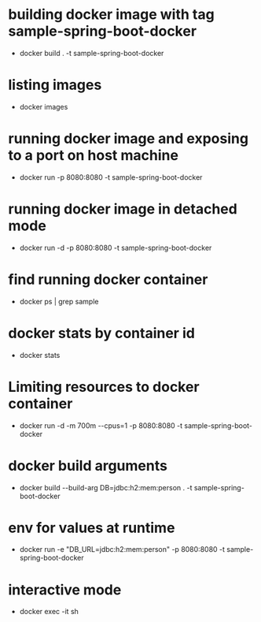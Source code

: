 #

# building docker image with tag sample-spring-boot-docker
* docker build . -t sample-spring-boot-docker

# listing images
* docker images

# running docker image  and exposing to a port on host machine
* docker run -p 8080:8080 -t sample-spring-boot-docker

# running docker image in detached mode
* docker run -d -p 8080:8080 -t sample-spring-boot-docker

# find running docker container
* docker ps | grep sample

# docker stats by container id
* docker stats <container id>

# Limiting resources to docker container
* docker run -d -m 700m --cpus=1 -p 8080:8080 -t sample-spring-boot-docker

# docker build arguments
* docker build --build-arg DB=jdbc:h2:mem:person . -t sample-spring-boot-docker

# env for values at runtime
* docker run -e "DB_URL=jdbc:h2:mem:person" -p 8080:8080 -t sample-spring-boot-docker

# interactive mode
* docker exec -it <container id> sh

